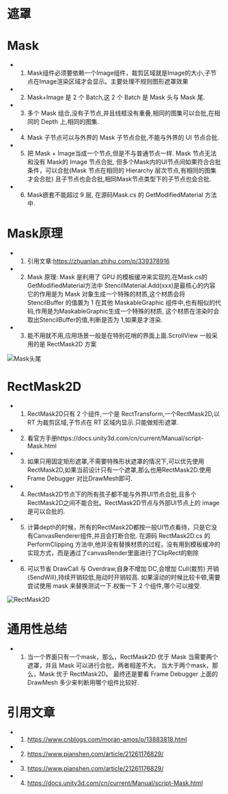 # 遮罩

# Mask
* 1. Mask组件必须要依赖一个Image组件，裁剪区域就是Image的大小,子节点在Image渲染区域才会显示。主要处理不规则图形遮罩效果
     
* 2. Mask+Image 是 2 个 Batch,这 2 个 Batch 是 Mask 头与 Mask 尾.

* 3. 多个 Mask 组合,没有子节点,并且线框没有重叠,相同的图集可以合批,在相同的 Depth 上,相同的图集.

* 4. Mask 子节点可以与外界的 Mask 子节点合批,不能与外界的 UI 节点合批.
     
* 5. 把 Mask + Image当成一个节点,但是不与普通节点一样.
     Mask 节点无法和没有 Mask的 Image 节点合批,
     但多个Mask内的UI节点间如果符合合批条件，可以合批(Mask 节点在相同的 Hierarchy 层次节点,有相同的图集才会合批)
     且子节点也会合批,相同Mask节点类型下的子节点也会合批.
     
* 6. Mask嵌套不能超过 9 层, 在源码Mask.cs 的 GetModifiedMaterial 方法中.




# Mask原理

* 1. 引用文章:https://zhuanlan.zhihu.com/p/339378916
     
* 2. Mask 原理: Mask 是利用了 GPU 的模板缓冲来实现的,在Mask.cs的 GetModifiedMaterial方法中 StencilMaterial.Add(xxx)是最核心的内容
     它的作用是为 Mask 对象生成一个特殊的材质,这个材质会将 StencilBuffer 的值置为 1
     在其他 MaskableGraphic 组件中,也有相似的代码,作用是为MaskableGraphic生成一个特殊的材质,
     这个材质在渲染时会取出StencilBuffer的值,判断是否为 1,如果是才渲染.

* 3. 能不用就不用,应用场景一般是在特别花哨的界面上面.ScrollView 一般采用的是 RectMask2D 方案



![Mask头尾](Mask头尾.png)


# RectMask2D

* 1. RectMask2D只有 2 个组件,一个是 RectTransform,一个RectMask2D,以 RT 为裁剪区域,子节点在 RT 区域内显示.只能做矩形遮罩.
     
* 2. 看官方手册https://docs.unity3d.com/cn/current/Manual/script-Mask.html
     
* 3. 如果只用固定矩形遮罩,不需要特殊形状遮罩的情况下,可以优先使用 RectMask2D,如果当前设计只有一个遮罩,那么也用RectMask2D.使用 Frame Debugger 对比DrawMesh即可.

* 4. RectMask2D节点下的所有孩子都不能与外界UI节点合批,且多个RectMask2D之间不能合批。RectMask2D节点与外部UI节点上的 image 是可以合批的.

* 5. 计算depth的时候，所有的RectMask2D都按一般UI节点看待，只是它没有CanvasRenderer组件,并且会打断合批.
     在源码 RectMask2D.cs 的 PerformClipping 方法中,他并没有替换材质的过程，没有用到模板缓冲的实现方式，而是通过了canvasRender里面进行了ClipRect的剔除

* 6. 可以节省 DrawCall 与 Overdraw,自身不增加 DC,会增加 Cull(裁剪) 开销(SendWill),持续开销较低,拖动时开销较高.
     如果滚动的时候比较卡顿,需要尝试使用 mask 来替换测试一下.权衡一下 2 个组件,哪个可以接受.

![RectMask2D](RectMask2D.png)




# 通用性总结

* 1. 当一个界面只有一个mask，那么，RectMask2D 优于 Mask
     当需要两个遮罩，并且 Mask 可以进行合批，两者相差不大。
     当大于两个mask，那么，Mask 优于 RectMask2D。
     最终还是要看 Frame Debugger 上面的 DrawMesh 多少来判断用哪个组件比较好.

     
# 引用文章

* 1. https://www.cnblogs.com/moran-amos/p/13883818.html
     
* 2. https://www.pianshen.com/article/21261176829/
     
* 3. https://www.pianshen.com/article/21261176829/

* 4. https://docs.unity3d.com/cn/current/Manual/script-Mask.html


